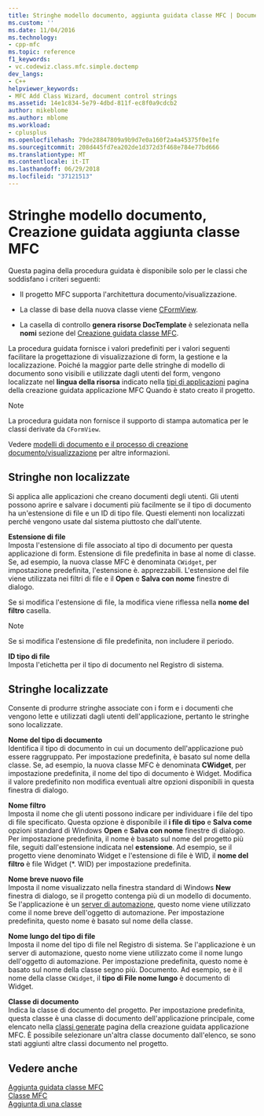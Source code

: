```yaml
---
title: Stringhe modello documento, aggiunta guidata classe MFC | Documenti Microsoft
ms.custom: ''
ms.date: 11/04/2016
ms.technology:
- cpp-mfc
ms.topic: reference
f1_keywords:
- vc.codewiz.class.mfc.simple.doctemp
dev_langs:
- C++
helpviewer_keywords:
- MFC Add Class Wizard, document control strings
ms.assetid: 14e1c834-5e79-4dbd-811f-ec8f0a9cdcb2
author: mikeblome
ms.author: mblome
ms.workload:
- cplusplus
ms.openlocfilehash: 79de28847809a9b9d7e0a160f2a4a45375f0e1fe
ms.sourcegitcommit: 208d445fd7ea202de1d372d3f468e784e77bd666
ms.translationtype: MT
ms.contentlocale: it-IT
ms.lasthandoff: 06/29/2018
ms.locfileid: "37121513"
---
```

# <a name="document-template-strings-mfc-add-class-wizard"></a>Stringhe modello documento, Creazione guidata aggiunta classe MFC
Questa pagina della procedura guidata è disponibile solo per le classi che soddisfano i criteri seguenti:  
  
-   Il progetto MFC supporta l'architettura documento/visualizzazione.  
  
-   La classe di base della nuova classe viene [CFormView](../../mfc/reference/cformview-class.md).  
  
-   La casella di controllo **genera risorse DocTemplate** è selezionata nella **nomi** sezione del [Creazione guidata classe MFC](../../mfc/reference/mfc-add-class-wizard.md).  
  
 La procedura guidata fornisce i valori predefiniti per i valori seguenti facilitare la progettazione di visualizzazione di form, la gestione e la localizzazione. Poiché la maggior parte delle stringhe di modello di documento sono visibili e utilizzate dagli utenti del form, vengono localizzate nel **lingua della risorsa** indicato nella [tipi di applicazioni](../../mfc/reference/application-type-mfc-application-wizard.md) pagina della creazione guidata applicazione MFC Quando è stato creato il progetto.  
  
> [!NOTE]
>  La procedura guidata non fornisce il supporto di stampa automatica per le classi derivate da `CFormView`.  
  
 Vedere [modelli di documento e il processo di creazione documento/visualizzazione](../../mfc/document-templates-and-the-document-view-creation-process.md) per altre informazioni.  
  
## <a name="nonlocalized-strings"></a>Stringhe non localizzate  
 Si applica alle applicazioni che creano documenti degli utenti. Gli utenti possono aprire e salvare i documenti più facilmente se il tipo di documento ha un'estensione di file e un ID di tipo file. Questi elementi non localizzati perché vengono usate dal sistema piuttosto che dall'utente.  
  
 **Estensione di file**  
 Imposta l'estensione di file associato al tipo di documento per questa applicazione di form. Estensione di file predefinita in base al nome di classe. Se, ad esempio, la nuova classe MFC è denominata `CWidget`, per impostazione predefinita, l'estensione è. apprezzabili. L'estensione del file viene utilizzata nei filtri di file e il **Open** e **Salva con nome** finestre di dialogo.  
  
 Se si modifica l'estensione di file, la modifica viene riflessa nella **nome del filtro** casella.  
  
> [!NOTE]
>  Se si modifica l'estensione di file predefinita, non includere il periodo.  
  
 **ID tipo di file**  
 Imposta l'etichetta per il tipo di documento nel Registro di sistema.  
  
## <a name="localized-strings"></a>Stringhe localizzate  
 Consente di produrre stringhe associate con i form e i documenti che vengono lette e utilizzati dagli utenti dell'applicazione, pertanto le stringhe sono localizzate.  
  
 **Nome del tipo di documento**  
 Identifica il tipo di documento in cui un documento dell'applicazione può essere raggruppato. Per impostazione predefinita, è basato sul nome della classe. Se, ad esempio, la nuova classe MFC è denominata **CWidget**, per impostazione predefinita, il nome del tipo di documento è Widget. Modifica il valore predefinito non modifica eventuali altre opzioni disponibili in questa finestra di dialogo.  
  
 **Nome filtro**  
 Imposta il nome che gli utenti possono indicare per individuare i file del tipo di file specificato. Questa opzione è disponibile il **i file di tipo** e **Salva come** opzioni standard di Windows **Open** e **Salva con nome** finestre di dialogo. Per impostazione predefinita, il nome è basato sul nome del progetto più file, seguiti dall'estensione indicata nel **estensione**. Ad esempio, se il progetto viene denominato Widget e l'estensione di file è WID, il **nome del filtro** è file Widget (*. WID) per impostazione predefinita.  
  
 **Nome breve nuovo file**  
 Imposta il nome visualizzato nella finestra standard di Windows **New** finestra di dialogo, se il progetto contenga più di un modello di documento. Se l'applicazione è un [server di automazione](../../mfc/automation-servers.md), questo nome viene utilizzato come il nome breve dell'oggetto di automazione. Per impostazione predefinita, questo nome è basato sul nome della classe.  
  
 **Nome lungo del tipo di file**  
 Imposta il nome del tipo di file nel Registro di sistema. Se l'applicazione è un server di automazione, questo nome viene utilizzato come il nome lungo dell'oggetto di automazione. Per impostazione predefinita, questo nome è basato sul nome della classe segno più. Documento. Ad esempio, se è il nome della classe `CWidget`, il **tipo di File nome lungo** è documento di Widget.  
  
 **Classe di documento**  
 Indica la classe di documento del progetto. Per impostazione predefinita, questa classe è una classe di documento dell'applicazione principale, come elencato nella [classi generate](../../mfc/reference/generated-classes-mfc-application-wizard.md) pagina della creazione guidata applicazione MFC. È possibile selezionare un'altra classe documento dall'elenco, se sono stati aggiunti altre classi documento nel progetto.  
  
## <a name="see-also"></a>Vedere anche  
 [Aggiunta guidata classe MFC](../../mfc/reference/mfc-add-class-wizard.md)   
 [Classe MFC](../../mfc/reference/adding-an-mfc-class.md)   
 [Aggiunta di una classe](../../ide/adding-a-class-visual-cpp.md)
